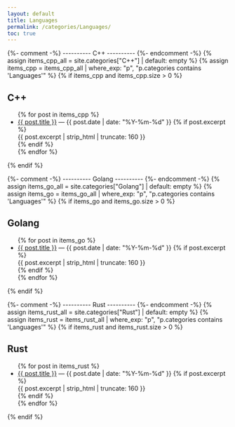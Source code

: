 ```yaml
---
layout: default
title: Languages
permalink: /categories/Languages/
toc: true
---
```


<div id="Languages">

  {%- comment -%} ---------- C++ ---------- {%- endcomment -%}
  {% assign items_cpp_all = site.categories["C++"] | default: empty %}
  {% assign items_cpp = items_cpp_all | where_exp: "p", "p.categories contains 'Languages'" %}
  {% if items_cpp and items_cpp.size > 0 %}
  <section class="prose" id="cpp">
    <h2>C++</h2>
    <ul class="cat-list">
      {% for post in items_cpp %}
        <li>
          <a href="{{ post.url | relative_url }}">{{ post.title }}</a>
          <span class="meta">— {{ post.date | date: "%Y-%m-%d" }}</span>
          {% if post.excerpt %}
            <div class="excerpt">{{ post.excerpt | strip_html | truncate: 160 }}</div>
          {% endif %}
        </li>
      {% endfor %}
    </ul>
  </section>
  {% endif %}

  {%- comment -%} ---------- Golang ---------- {%- endcomment -%}
  {% assign items_go_all = site.categories["Golang"] | default: empty %}
  {% assign items_go = items_go_all | where_exp: "p", "p.categories contains 'Languages'" %}
  {% if items_go and items_go.size > 0 %}
  <section class="prose" id="golang">
    <h2>Golang</h2>
    <ul class="cat-list">
      {% for post in items_go %}
        <li>
          <a href="{{ post.url | relative_url }}">{{ post.title }}</a>
          <span class="meta">— {{ post.date | date: "%Y-%m-%d" }}</span>
          {% if post.excerpt %}
            <div class="excerpt">{{ post.excerpt | strip_html | truncate: 160 }}</div>
          {% endif %}
        </li>
      {% endfor %}
    </ul>
  </section>
  {% endif %}

  {%- comment -%} ---------- Rust ---------- {%- endcomment -%}
  {% assign items_rust_all = site.categories["Rust"] | default: empty %}
  {% assign items_rust = items_rust_all | where_exp: "p", "p.categories contains 'Languages'" %}
  {% if items_rust and items_rust.size > 0 %}
  <section class="prose" id="rust">
    <h2>Rust</h2>
    <ul class="cat-list">
      {% for post in items_rust %}
        <li>
          <a href="{{ post.url | relative_url }}">{{ post.title }}</a>
          <span class="meta">— {{ post.date | date: "%Y-%m-%d" }}</span>
          {% if post.excerpt %}
            <div class="excerpt">{{ post.excerpt | strip_html | truncate: 160 }}</div>
          {% endif %}
        </li>
      {% endfor %}
    </ul>
  </section>
  {% endif %}

</div>
